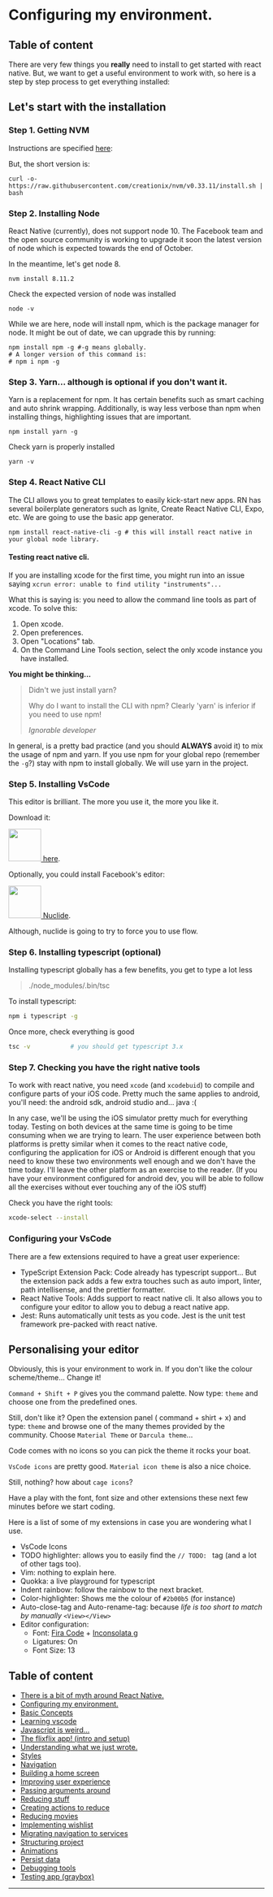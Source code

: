 # Configuring my environment.

Table of content
----

There are very few things you **really** need to install to get started with react native. But, we want to get a useful environment to work with, so here is a step by step process to get everything installed:

## Let's start with the installation

### Step 1. Getting NVM

Instructions are specified [here](https://github.com/creationix/nvm/blob/master/README.md): 

But, the short version is:

```shell
curl -o- https://raw.githubusercontent.com/creationix/nvm/v0.33.11/install.sh | bash
```

### Step 2. Installing Node

React Native (currently), does not support node 10. The Facebook team and the open source community is working to upgrade it soon the latest version of node which is expected towards the end of October.

In the meantime, let's get node 8.

```shell
nvm install 8.11.2
```
Check the expected version of node was installed

```shell
node -v
```

While we are here, node will install npm, which is the package manager for node. It might be out of date, we can upgrade this by running:

```shell
npm install npm -g #-g means globally.
# A longer version of this command is:
# npm i npm -g
```

### Step 3. Yarn... although is optional if you don't want it.

Yarn is a replacement for npm. It has certain benefits such as smart caching and auto shrink wrapping. Additionally, is way less verbose than npm when installing things, highlighting issues that are important.

```shell
npm install yarn -g
```
Check yarn is properly installed
```shell
yarn -v
```

### Step 4. React Native CLI

The CLI allows you to great templates to easily kick-start new apps. RN has several boilerplate generators such as Ignite, Create React Native CLI, Expo, etc. We are going to use the basic app generator.

```shell
npm install react-native-cli -g # this will install react native in your global node library.
```

#### Testing react native cli.

If you are installing xcode for the first time, you might run into an issue saying `xcrun error: unable to find utility "instruments"...`

What this is saying is: you need to allow the command line tools as part of xcode. To solve this:

1. Open xcode.
2. Open preferences.
3. Open "Locations" tab.
4. On the Command Line Tools section, select the only xcode instance you have installed.

**You might be thinking...**

>
> Didn't we just install yarn?
>
> Why do I want to install the CLI with npm? Clearly 'yarn' is inferior if you need to use npm!
>
>    _Ignorable developer_


In general, is a pretty bad practice (and you should **ALWAYS** avoid it) to mix the usage of npm and yarn. If you use npm for your global repo (remember the `-g`?) stay with npm to install globally. We will use yarn in the project.

### Step 5. Installing VsCode

This editor is brilliant. The more you use it, the more you like it.

Download it:

[<img src="https://upload.wikimedia.org/wikipedia/commons/thumb/2/2d/Visual_Studio_Code_1.18_icon.svg/1200px-Visual_Studio_Code_1.18_icon.svg.png" height="64" width="64"> here](https://code.visualstudio.com/).

Optionally, you could install Facebook's editor:

[<img src="https://nuclide.io/static/logo.png" height="64" width="64" /> Nuclide](https://nuclide.io/).

Although, nuclide is going to try to force you to use flow.

### Step 6. Installing typescript (optional)

Installing typescript globally has a few benefits, you get to type a lot less 

>
> ./node_modules/.bin/tsc
>

To install typescript:

```sh
npm i typescript -g
```

Once more, check everything is good

```sh
tsc -v           # you should get typescript 3.x
```

### Step 7. Checking you have the right native tools

To work with react native, you need `xcode` (and `xcodebuid`) to compile and configure parts of your iOS code. Pretty much the same applies to android, you'll need: the android sdk, android studio and... java :(

In any case, we'll be using the iOS simulator pretty much for everything today. Testing on both devices at the same time is going to be time consuming when we are trying to learn. The user experience between both platforms is pretty similar when it comes to the react native code, configuring the application for iOS or Android is different enough that you need to know these two environments well enough and we don't have the time today. I'll leave the other platform as an exercise to the reader. (If you have your environment configured for android dev, you will be able to follow all the exercises without ever touching any of the iOS stuff)

Check you have the right tools:

```sh
xcode-select --install
```

### Configuring your VsCode

There are a few extensions required to have a great user experience:
- TypeScript Extension Pack: Code already has typescript support... But the extension pack adds a few extra touches such as auto import, linter, path intellisense, and the prettier formatter.
- React Native Tools: Adds support to react native cli. It also allows you to configure your editor to allow you to debug a react native app.
- Jest: Runs automatically unit tests as you code. Jest is the unit test framework pre-packed with react native.

## Personalising your editor

Obviously, this is your environment to work in. If you don't like the colour scheme/theme... Change it!

`Command + Shift + P` gives you the command palette. Now type: `theme` and choose one from the predefined ones.

Still, don't like it? Open the extension panel ( command + shirt + x) and type: `theme` and browse one of the many themes provided by the community. Choose `Material Theme` or `Darcula theme`...

Code comes with no icons so you can pick the theme it rocks your boat.

`VsCode icons` are pretty good.
`Material icon theme`  is also a nice choice.

Still, nothing? how about `cage icons`?

Have a play with the font, font size and other extensions these next few minutes before we start coding.

Here is a list of some of my extensions in case you are wondering what I use.
- VsCode Icons
- TODO highlighter: allows you to easily find the `// TODO: ` tag (and a lot of other tags too).
- Vim: nothing to explain here.
- Quokka: a live playground for typescript
- Indent rainbow: follow the rainbow to the next bracket.
- Color-highlighter: Shows me the colour of `#2b00b5` (for instance)
- Auto-close-tag and Auto-rename-tag: because _life is too short to match by manually_ `<View></View>`
- Editor configuration:
    - Font: [Fira Code](https://github.com/tonsky/FiraCode/releases) + [Inconsolata g](https://github.com/chrissimpkins/codeface/tree/master/fonts/inconsolata-g)
    - Ligatures: On
    - Font Size: 13


Table of content
----

- [There is a bit of myth around React Native.](./01.misconceptions.md)
- [Configuring my environment.](./02.environmentConfig.md)
- [Basic Concepts](./03.basicConcepts.md)
- [Learning vscode](./04.toolOverview.md)
- [Javascript is weird...](./05.oddities.md)
- [The flixflix app! (intro and setup)](./06.setupApp.md)
- [Understanding what we just wrote.](./07.components.md)
- [Styles](./08.stylingComponents.md)
- [Navigation](./09.navigatingBetweenScreens.md)
- [Building a home screen](./10.displayingMovies.md)
- [Improving user experience](./11.pagination.md)
- [Passing arguments around](./12.showingDetails.md)
- [Reducing stuff](./13.reducing.md)
- [Creating actions to reduce](./14.reducingActions.md)
- [Reducing movies](./15.reducingMovies.md)
- [Implementing wishlist](./16.implementingWishlist.md)
- [Migrating navigation to services](./17.migrateNavigation.md)
- [Structuring project](./18.fixingFewIssies.md)
- [Animations](./19.animations.md)
- [Persist data](./20.persistingData.md)
- [Debugging tools](./21.debuggingTools.md)
- [Testing app (graybox)](./22.endToEndTesting.md)
---
